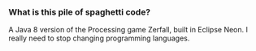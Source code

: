### What is this pile of spaghetti code?
A Java 8 version of the Processing game Zerfall, built in Eclipse Neon. I really need to stop changing programming languages.